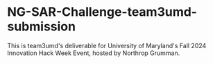 # NG-SAR-Challenge-team3umd-submission
This is team3umd's deliverable for University of Maryland's Fall 2024 Innovation Hack Week Event, hosted by Northrop Grumman.
